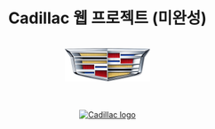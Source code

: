 

<div align="center">
<h1>Cadillac 웹 프로젝트 (미완성)</h1>
<br>
<img src="images/header_logo.png/">
<br>
<br>
<br>
  
<a href="https://xii1071.github.io/project_02/"><img src="https://img.shields.io/badge/Cadillac-black?logo=Cadillac&logoColor=white&style=for-the-badge" height="40" alt="Cadillac logo"/></a>
</div>
